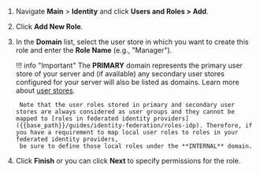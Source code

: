 
1. Navigate **Main** > **Identity** and click **Users and Roles > Add**. 

2. Click **Add New Role**.

3. In the **Domain** list, select the user store in which you want to create this role and enter the **Role Name** (e.g., "Manager").

    !!! info "Important"
        The **PRIMARY** domain represents the primary user store of your server and (if available) any secondary user stores configured for your server will also be listed as domains. Learn more about [user stores]({{base_path}}/deploy/configure-user-stores).

        Note that the user roles stored in primary and secondary user stores are always considered as user groups and they cannot be mapped to [roles in federated identity providers]({{base_path}}/guides/identity-federation/roles-idp). Therefore, if you have a requirement to map local user roles to roles in your federated identity providers, 
        be sure to define those local roles under the **INTERNAL** domain.

4. Click **Finish** or you can click **Next** to specify permissions for the role.